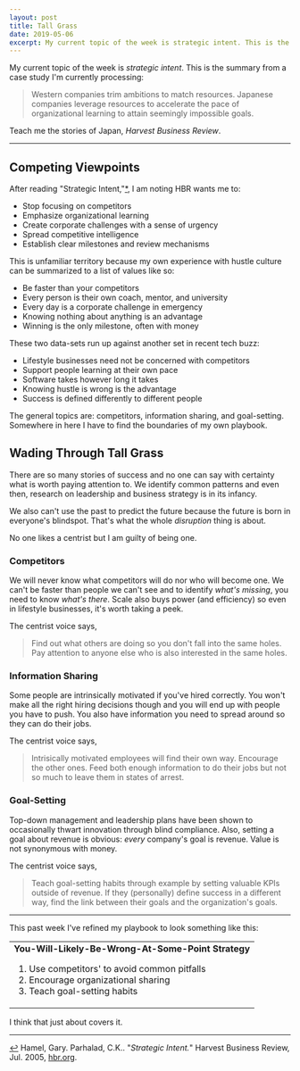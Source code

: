 ```yaml
---
layout: post
title: Tall Grass
date: 2019-05-06
excerpt: My current topic of the week is strategic intent. This is the summary from a case study I'm currently processing, "Western companies trim ambitions to match resources. Japanese..."
---
```


My current topic of the week is _strategic intent_. This is the summary from a case study I'm currently processing:

> Western companies trim ambitions to match resources. Japanese companies leverage resources to accelerate the pace of organizational learning to attain seemingly impossible goals.

Teach me the stories of Japan, _Harvest Business Review_.

<hr class="--small">

## Competing Viewpoints

After reading <span class="cite">"Strategic Intent,"<a href="#note-1" name="back-1">*</a></span>, I am noting HBR wants me to:

- Stop focusing on competitors
- Emphasize organizational learning
- Create corporate challenges with a sense of urgency
- Spread competitive intelligence
- Establish clear milestones and review mechanisms

This is unfamiliar territory because my own experience with hustle culture can be summarized to a list of values like so:

- Be faster than your competitors
- Every person is their own coach, mentor, and university
- Every day is a corporate challenge in emergency
- Knowing nothing about anything is an advantage
- Winning is the only milestone, often with money

These two data-sets run up against another set in recent tech buzz:

- Lifestyle businesses need not be concerned with competitors
- Support people learning at their own pace
- Software takes however long it takes
- Knowing hustle is wrong is the advantage
- Success is defined differently to different people

The general topics are: competitors, information sharing, and goal-setting. Somewhere in here I have to find the boundaries of my own playbook.

## Wading Through Tall Grass

There are so many stories of success and no one can say with certainty what is worth paying attention to. We identify common patterns and even then, research on leadership and business strategy is in its infancy.

We also can't use the past to predict the future because the future is born in everyone's blindspot. That's what the whole _disruption_ thing is about.

No one likes a centrist but I am guilty of being one.

### Competitors

We will never know what competitors will do nor who will become one. We can't be faster than people we can't see and to identify _what's missing_, you need to know _what's there_. Scale also buys power (and efficiency) so even in lifestyle businesses, it's worth taking a peek.

The centrist voice says, 

> Find out what others are doing so you don't fall into the same holes. Pay attention to anyone else who is also interested in the same holes.

### Information Sharing

Some people are intrinsically motivated if you've hired correctly. You won't make all the right hiring decisions though and you will end up with people you have to push. You also have information you need to spread around so they can do their jobs.

The centrist voice says,

> Intrisically motivated employees will find their own way. Encourage the other ones. Feed both enough information to do their jobs but not so much to leave them in states of arrest.

### Goal-Setting

Top-down management and leadership plans have been shown to occasionally thwart innovation through blind compliance. Also, setting a goal about revenue is obvious: _every_ company's goal is revenue. Value is not synonymous with money.

The centrist voice says,

> Teach goal-setting habits through example by setting valuable KPIs outside of revenue. If they (personally) define success in a different way, find the link between their goals and the organization's goals.

<hr class="--small">

This past week I've refined my playbook to look something like this:

<table class="stats">
<tr>
    <td><strong>You-Will-Likely-Be-Wrong-At-Some-Point Strategy</strong>
    <br>
        <ol>
            <li>Use competitors' to avoid common pitfalls</li>
            <li>Encourage organizational sharing</li>
            <li>Teach goal-setting habits</li>
        </ol>
    </td>
</tr>
</table>

I think that just about covers it.

<hr class="--end">

<div class="citations">
    <p><a name="note-1" href="#back-1" class="citations-back">&#x21A9;</a> Hamel, Gary. Parhalad, C.K.. "<em>Strategic Intent.</em>" Harvest Business Review, Jul. 2005, <a href="https://hbr.org/2005/07/strategic-intent">hbr.org</a>. </p>
</div>


